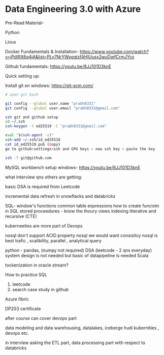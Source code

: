 # Data Engineering 3.0 with Azure
 
Pre-Read Material-

Python

Linux

Docker Fundamentals & Installation- 
https://www.youtube.com/watch?v=jPdIRX6q4jA&list=PLy7NrYWoggjzfAHlUusx2wuDwfCrmJYcs


Github fundamentals:
https://youtu.be/8JJ101D3knE

Quick setting up:

Install git on windows:
https://git-scm.com/

```bash
# open git bash

git config --global user.name "prabh8331"
git config --global user.email "prabh8331@gmail.com"

ssh git and github setup
cd ~/.ssh
ssh-keygen -t ed25519 -C "prabh8331@gmail.com"

eval "$(ssh-agent -s)"
ssh-add ~/.ssh/id_ed25519
cat id_ed25519.pub (copy)
go to github>settings>ssh and GPG keys > new ssh key > paste the key

ssh -T git@github.com

```



MySQL workbench setup windows- 
https://youtu.be/8JJ101D3knE




what interview qns others are getting:

basic DSA is required from Leetcode

incremental data refresh in snowflacks and databricks

SQL-
window's functions
common table expressions
how to create funciotn in SQL
stored proceedures - know the thoury
views
indexing
itterative and recursive (CTE)

kuberneeties are more part of Devops


nosql don't support ACID property
nosql we would want consisitcy 
nosql is best trafic , scalibility, parallel , analytical query


python - pandas, (numpy not required)
DSA (leetcode - 2 qns everyday)
system design is not needed but basic of datapipeline is needed
Scala


tockenization in oracle stream?

How to practice SQL
1. leetcode 
2. search case study in github

Azure fibric

DP203 certificate

after course can cover devops part

data modeling and data warehousing, datalakes, iceberge hudi
kubernities , devops etc.

in interview asking the ETL part, data processing part with respect to databricks 